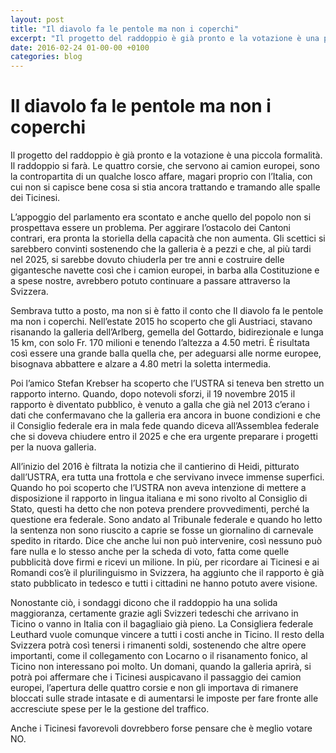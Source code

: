 ```yaml
---
layout: post
title: "Il diavolo fa le pentole ma non i coperchi"
excerpt: "Il progetto del raddoppio è già pronto e la votazione è una piccola formalità. Il raddoppio si farà. Le quattro corsie, che servono ai camion europei, sono la contropartita di un qualche losco affare, magari proprio con l’Italia, con cui non si capisce bene cosa si stia ancora trattando e tramando alle spalle..."
date: 2016-02-24 01-00-00 +0100
categories: blog
---
```


# Il diavolo fa le pentole ma non i coperchi

Il progetto del raddoppio è già pronto e la votazione è una piccola formalità. Il raddoppio si farà. Le quattro corsie, che servono ai camion europei, sono la contropartita di un qualche losco affare, magari proprio con l’Italia, con cui non si capisce bene cosa si stia ancora trattando e tramando alle spalle dei Ticinesi.

L’appoggio del parlamento era scontato e anche quello del popolo non si prospettava essere un problema. Per aggirare l’ostacolo dei Cantoni contrari, era pronta la storiella della capacità che non aumenta. Gli scettici si sarebbero convinti sostenendo che la galleria è a pezzi e che, al più tardi nel 2025, si sarebbe dovuto chiuderla per tre anni e costruire delle gigantesche navette così che i camion europei, in barba alla Costituzione e a spese nostre, avrebbero potuto continuare a passare attraverso la Svizzera.

Sembrava tutto a posto, ma non si è fatto il conto che Il diavolo fa le pentole ma non i coperchi. Nell’estate 2015 ho scoperto che gli Austriaci, stavano risanando la galleria dell’Arlberg, gemella del Gottardo, bidirezionale e lunga 15 km, con solo Fr. 170 milioni e tenendo l’altezza a 4.50 metri. È risultata così essere una grande balla quella che, per adeguarsi alle norme europee, bisognava abbattere e alzare a 4.80 metri la soletta intermedia.

Poi l’amico Stefan Krebser ha scoperto che l’USTRA si teneva ben stretto un rapporto interno. Quando, dopo notevoli sforzi, il 19 novembre 2015 il rapporto è diventato pubblico, è venuto a galla che già nel 2013 c’erano i dati che confermavano che la galleria era ancora in buone condizioni e che il Consiglio federale era in mala fede quando diceva all’Assemblea federale che si doveva chiudere entro il 2025 e che era urgente preparare i progetti per la nuova galleria.

All’inizio del 2016 è filtrata la notizia che il cantierino di Heidi, pitturato dall’USTRA, era tutta una frottola e che servivano invece immense superfici. Quando ho poi scoperto che l’USTRA non aveva intenzione di mettere a disposizione il rapporto in lingua italiana e mi sono rivolto al Consiglio di Stato, questi ha detto che non poteva prendere provvedimenti, perché la questione era federale. Sono andato al Tribunale federale e quando ho letto la sentenza non sono riuscito a caprie se fosse un giornalino di carnevale spedito in ritardo. Dice che anche lui non può intervenire, così nessuno può fare nulla e lo stesso anche per la scheda di voto, fatta come quelle pubblicità dove firmi e ricevi un milione. In più, per ricordare ai Ticinesi e ai Romandi cos’è il plurilinguismo in Svizzera, ha aggiunto che il rapporto è già stato pubblicato in tedesco e tutti i cittadini ne hanno potuto avere visione.

Nonostante ciò, i sondaggi dicono che il raddoppio ha una solida maggioranza, certamente grazie agli Svizzeri tedeschi che arrivano in Ticino o vanno in Italia con il bagagliaio già pieno. La Consigliera federale Leuthard vuole comunque vincere a tutti i costi anche in Ticino. Il resto della Svizzera potrà così tenersi i rimanenti soldi, sostenendo che altre opere importanti, come il collegamento con Locarno o il risanamento fonico, al Ticino non interessano poi molto. Un domani, quando la galleria aprirà, si potrà poi affermare che i Ticinesi auspicavano il passaggio dei camion europei, l’apertura delle quattro corsie e non gli importava di rimanere bloccati sulle strade intasate e di aumentarsi le imposte per fare fronte alle accresciute spese per le la gestione del traffico.

Anche i Ticinesi favorevoli dovrebbero forse pensare che è meglio votare NO.

